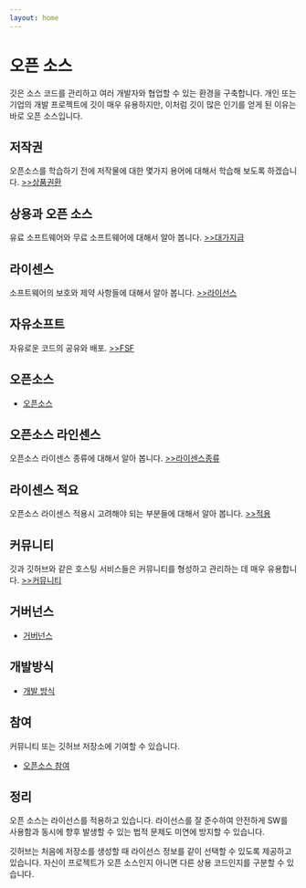 ```yaml
---
layout: home
---
```

# 오픈 소스
깃은 소스 코드를 관리하고 여러 개발자와 협업할 수 있는 환경을 구축합니다. 
개인 또는 기업의 개발 프로젝트에 깃이 매우 유용하지만, 이처럼 깃이 많은 인기를 얻게 된 이유는 바로 오픈 소스입니다.

## 저작권
오픈소스를 학습하기 전에 저작물에 대한 몇가지 용어에 대해서 학습해 보도록 하겠습니다. [>>상품권환](copyright)

## 상용과 오픈 소스
유료 소프트웨어와 무료 소프트웨어에 대해서 알아 봅니다. [>>대가지급](copyleft)

## 라이센스
소프트웨어의 보호와 제약 사항들에 대해서 알아 봅니다. [>>라이선스](license)

## 자유소프트
자유로운 코드의 공유와 배포. [>>FSF](freesoft)

## 오픈소스
* [오픈소스](opensource)

## 오픈소스 라인센스
오픈소스 라이센스 종류에 대해서 알아 봅니다. [>>라이센스종류](openlicense)

## 라이센스 적요
오픈소스 라이센스 적용시 고려해야 되는 부분들에 대해서 알아 봅니다. [>>적용](apply)

## 커뮤니티
깃과 깃허브와 같은 호스팅 서비스들은 커뮤니티를 형성하고 관리하는 데 매우 유용합니다. [>>커뮤니티](comunity)

## 거버넌스
* [거버넌스](governance)

## 개발방식
* [개발 방식](develop)

## 참여
커뮤니티 또는 깃허브 저장소에 기여할 수 있습니다.
* [오픈소스 참여](contributor)

## 정리
오픈 소스는 라이선스를 적용하고 있습니다. 
라이선스를 잘 준수하여 안전하게 SW를 사용함과 동시에 향후 발생할 수 있는 법적 문제도 미연에 방지할 수 있습니다.

깃허브는 처음에 저장소를 생성할 때 라이선스 정보를 같이 선택할 수 있도록 제공하고 있습니다. 
자신이 프로젝트가 오픈 소스인지 아니면 다른 상용 코드인지를 구분할 수 있습니다.

